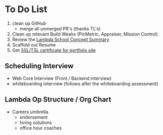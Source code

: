 # To Do List

1. clean up GitHub
   - merge all unmerged PR's (thanks TL's)
2. Clean up relevant Build Weeks (PicMetric, Appraiser, Mission Control)
3. Review the [Lambda School Concept Summary](https://docs.google.com/document/d/1P8fZjeaQ326PIrOkKy_Jg8s8NDxL503xmzQlqGH7zhs/edit)
4. Scaffold out Resume
5. Get [SSL/TSL certificate for portfolio site](https://docs.aws.amazon.com/Route53/latest/DeveloperGuide/Welcome.html)

## Scheduling Interview

- Web Core Interview (Front / Backend interview)
- whiteboarding interview (follows after the whiteboarding assessment)

## Lambda Op Structure / Org Chart

- Careers umbrella
  - endorsement
  - hiring solutions
  - office hour coaches
